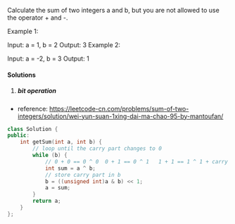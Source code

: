 Calculate the sum of two integers a and b, but you are not allowed to use the operator + and -.

Example 1:

Input: a = 1, b = 2
Output: 3
Example 2:

Input: a = -2, b = 3
Output: 1


#### Solutions

1. ##### bit operation

- reference: https://leetcode-cn.com/problems/sum-of-two-integers/solution/wei-yun-suan-1xing-dai-ma-chao-95-by-mantoufan/

```c++
class Solution {
public:
    int getSum(int a, int b) {
        // loop until the carry part changes to 0
        while (b) {
            // 0 + 0 == 0 ^ 0  0 + 1 == 0 ^ 1   1 + 1 == 1 ^ 1 + carry
            int sum = a ^ b;
            // store carry part in b
            b = ((unsigned int)a & b) << 1;
            a = sum;
        }
        return a;
    }
};
```